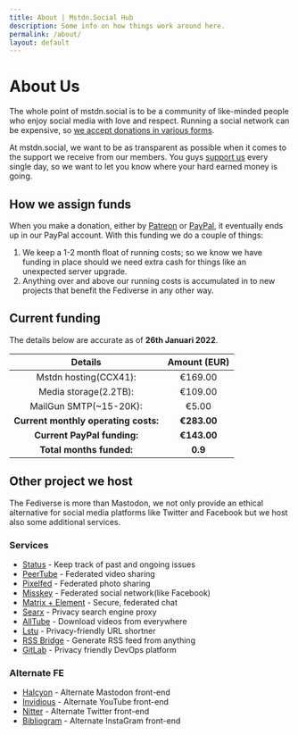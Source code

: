```yaml
---
title: About | Mstdn.Social Hub
description: Some info on how things work around here.
permalink: /about/
layout: default
---
```

# About Us

The whole point of mstdn.social is to be a community of like-minded people who enjoy social media with love and respect. Running a social network can be expensive, so [we accept donations in various forms](/support).

At mstdn.social, we want to be as transparent as possible when it comes to the support we receive from our members. You guys [support us](/support) every single day, so we want to let you know where your hard earned money is going.

## How we assign funds

When you make a donation, either by [Patreon](https://patreon.com/Mstdn) or [PayPal](https://paypal.me/stuxOS), it eventually ends up in our PayPal account. With this funding we do a couple of things:

1.  We keep a 1-2 month float of running costs; so we know we have funding in place should we need extra cash for things like an unexpected server upgrade.
2.  Anything over and above our running costs is accumulated in to new projects that benefit the Fediverse in any other way.

## Current funding

The details below are accurate as of **26th Januari 2022**.

|             Details            | Amount (EUR) |
|:------------------------------:|:------------:|
| Mstdn hosting(CCX41): | €169.00       |
| Media storage(2.2TB): | €109.00       |
| MailGun SMTP(~15-20K): | €5.00       |
| **Current monthly operating costs:** | **€283.00**      |
| **Current PayPal funding:**       | **€143.00** |
| **Total months funded:**           | **0.9**   |

## Other project we host

The Fediverse is more than Mastodon, we not only provide an ethical alternative for social media platforms like Twitter and Facebook but we host also some additional services.

### Services

-   [Status](https://status.mstdn.social/) - Keep track of past and ongoing issues
-   [PeerTube](https://peertube.tv/) - Federated video sharing
-   [Pixelfed](https://pixey.org/) - Federated photo sharing
-   [Misskey](https://misskey.ai/) - Federated social network(like Facebook)
-   [Matrix + Element](https://stux.chat/) - Secure, federated chat
-   [Searx](https://searx.mstdn.social/) - Privacy search engine proxy
-   [AllTube](https://ytd.mstdn.social/) - Download videos from everywhere
-   [Lstu](https://lstu.mstdn.social/) - Privacy-friendly URL shortner
-   [RSS Bridge](https://rss.mstdn.social/) - Generate RSS feed from anything
-   [GitLab](https://git.stuxhost.com/) - Privacy friendly DevOps platform

### Alternate FE

-   [Halcyon](https://halcyon.mstdn.social/) - Alternate Mastodon front-end
-   [Invidious](https://yt.mstdn.social/) - Alternate YouTube front-end
-   [Nitter](https://nitter.mstdn.social/) - Alternate Twitter front-end
-   [Bibliogram](https://bibliogram.mstdn.social/) - Alternate InstaGram front-end
